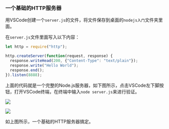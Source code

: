 ### 一个基础的HTTP服务器

用VSCode创建一个`server.js`的文件，将文件保存到桌面的`nodejs入门`文件夹里面。

在`server.js`文件里面写入以下内容：

```js
let http = require("http");

http.createServer(function(request, response) {
  response.writeHead(200, {"Content-Type": "text/plain"});
  response.write("Hello World");
  response.end();
}).listen(8888);
```

上面的代码就是一个完整的Node.js服务器，如下图所示，点击VSCode左下脚按钮，打开VSCode终端，在终端中输入`node server.js`来进行验证。

![](http://osazvg3ch.bkt.clouddn.com/vscode%E6%93%8D%E4%BD%9C%E6%95%88%E6%9E%9C%E5%9B%BE.png)

![](http://osazvg3ch.bkt.clouddn.com/yunxingxiaoguotu.png)

 如上图所示，一个基础的HTTP服务器搞定。